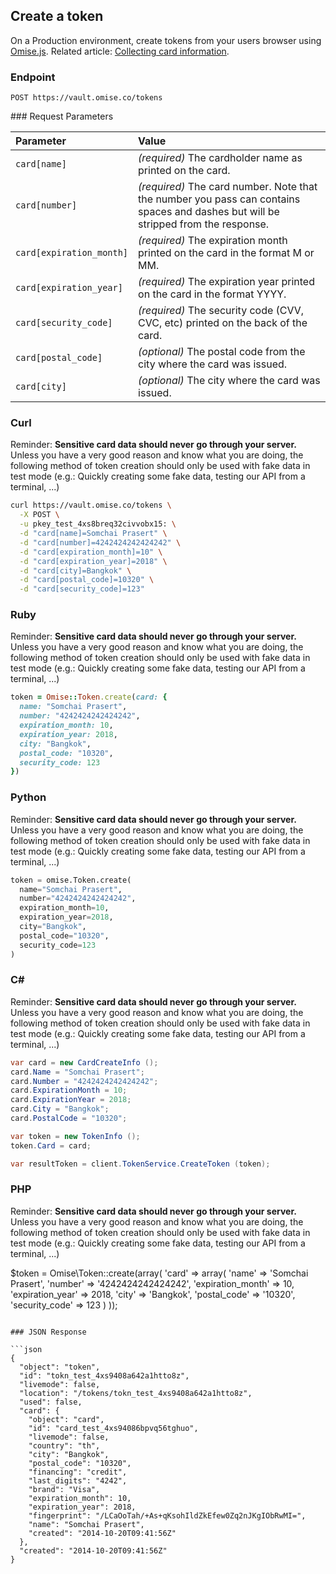 ## Create a token

On a Production environment, create tokens from your users browser using [Omise.js](/omise-js). Related article: [Collecting card information](/collecting-card-information).

### Endpoint

```
POST https://vault.omise.co/tokens
```
<div id="token-creation-parameters"></div>
### Request Parameters

| Parameter                | Value                                             |
|:-------------------------|:--------------------------------------------------|
| `card[name]`             | *(required)* The cardholder name as printed on the card. |
| `card[number]`           | *(required)* The card number. Note that the number you pass can contains spaces and dashes but will be stripped from the response. |
| `card[expiration_month]` | *(required)* The expiration month printed on the card in the format M or MM. |
| `card[expiration_year]`  | *(required)* The expiration year printed on the card in the format YYYY. |
| `card[security_code]`    | *(required)* The security code (CVV, CVC, etc) printed on the back of the card. |
| `card[postal_code]`      | *(optional)* The postal code from the city where the card was issued. |
| `card[city]`             | *(optional)* The city where the card was issued. |

### Curl

<div class="Notice">
  Reminder: <strong>Sensitive card data should never go through your server.</strong>
  Unless you have a very good reason and know what you are doing, the following method of token creation should only be used with fake data in test mode (e.g.: Quickly creating some fake data, testing our API from a terminal, ...)
</div>

```sh
curl https://vault.omise.co/tokens \
  -X POST \
  -u pkey_test_4xs8breq32civvobx15: \
  -d "card[name]=Somchai Prasert" \
  -d "card[number]=4242424242424242" \
  -d "card[expiration_month]=10" \
  -d "card[expiration_year]=2018" \
  -d "card[city]=Bangkok" \
  -d "card[postal_code]=10320" \
  -d "card[security_code]=123"
```

### Ruby

<div class="Notice">
  Reminder: <strong>Sensitive card data should never go through your server.</strong>
  Unless you have a very good reason and know what you are doing, the following method of token creation should only be used with fake data in test mode (e.g.: Quickly creating some fake data, testing our API from a terminal, ...)
</div>

```ruby
token = Omise::Token.create(card: {
  name: "Somchai Prasert",
  number: "4242424242424242",
  expiration_month: 10,
  expiration_year: 2018,
  city: "Bangkok",
  postal_code: "10320",
  security_code: 123
})
```

### Python

<div class="Notice">
  Reminder: <strong>Sensitive card data should never go through your server.</strong>
  Unless you have a very good reason and know what you are doing, the following method of token creation should only be used with fake data in test mode (e.g.: Quickly creating some fake data, testing our API from a terminal, ...)
</div>

```python
token = omise.Token.create(
  name="Somchai Prasert",
  number="4242424242424242",
  expiration_month=10,
  expiration_year=2018,
  city="Bangkok",
  postal_code="10320",
  security_code=123
)
```

### C&#35;

<div class="Notice">
  Reminder: <strong>Sensitive card data should never go through your server.</strong>
  Unless you have a very good reason and know what you are doing, the following method of token creation should only be used with fake data in test mode (e.g.: Quickly creating some fake data, testing our API from a terminal, ...)
</div>

```c#
var card = new CardCreateInfo ();
card.Name = "Somchai Prasert";
card.Number = "4242424242424242";
card.ExpirationMonth = 10;
card.ExpirationYear = 2018;
card.City = "Bangkok";
card.PostalCode = "10320";

var token = new TokenInfo ();
token.Card = card;

var resultToken = client.TokenService.CreateToken (token);
```

### PHP

<div class="Notice">
  Reminder: <strong>Sensitive card data should never go through your server.</strong>
  Unless you have a very good reason and know what you are doing, the following method of token creation should only be used with fake data in test mode (e.g.: Quickly creating some fake data, testing our API from a terminal, ...)
</div>

$token = Omise\Token::create(array(
  'card' => array(
    'name' => 'Somchai Prasert',
    'number' => '4242424242424242',
    'expiration_month' => 10,
    'expiration_year' => 2018,
    'city' => 'Bangkok',
    'postal_code' => '10320',
    'security_code' => 123
  )
));
```

### JSON Response

```json
{
  "object": "token",
  "id": "tokn_test_4xs9408a642a1htto8z",
  "livemode": false,
  "location": "/tokens/tokn_test_4xs9408a642a1htto8z",
  "used": false,
  "card": {
    "object": "card",
    "id": "card_test_4xs94086bpvq56tghuo",
    "livemode": false,
    "country": "th",
    "city": "Bangkok",
    "postal_code": "10320",
    "financing": "credit",
    "last_digits": "4242",
    "brand": "Visa",
    "expiration_month": 10,
    "expiration_year": 2018,
    "fingerprint": "/LCaOoTah/+As+qKsohIldZkEfew0Zq2nJKgIObRwMI=",
    "name": "Somchai Prasert",
    "created": "2014-10-20T09:41:56Z"
  },
  "created": "2014-10-20T09:41:56Z"
}
```
